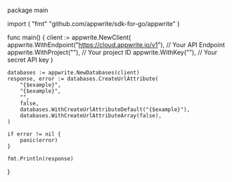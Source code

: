 package main

import (
    "fmt"
	"github.com/appwrite/sdk-for-go/appwrite"
)

func main() {
	client := appwrite.NewClient(
        appwrite.WithEndpoint("https://cloud.appwrite.io/v1"), // Your API Endpoint
        appwrite.WithProject(""), // Your project ID
        appwrite.WithKey(""), // Your secret API key
    )

    databases := appwrite.NewDatabases(client)
    response, error := databases.CreateUrlAttribute(
        "{$example}",
        "{$example}",
        "",
        false,
        databases.WithCreateUrlAttributeDefault("{$example}"),
        databases.WithCreateUrlAttributeArray(false),
    )

    if error != nil {
        panic(error)
    }

    fmt.Println(response)
}
